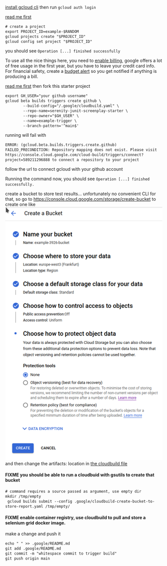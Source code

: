 [install gcloud cli](https://cloud.google.com/sdk/docs/install)
then run `gcloud auth login`

[read me first](https://cloud.google.com/resource-manager/docs/creating-managing-projects#before_you_begin)

```shell
# create a project
export PROJECT_ID=example-$RANDOM
gcloud projects create "$PROJECT_ID"
gcloud config set project "$PROJECT_ID"
```

you should see `Operation [...] finished successfully`

To use all the nice things here, you need
to [enable billing](https://cloud.google.com/billing/docs/how-to/modify-project#enable_billing_for_a_project), google
offers a lot of free usage in the first year, but you have to leave your credit card info. For financial safety, create
a [budget alert](https://cloud.google.com/billing/docs/how-to/budgets#create-budget) so you get notified if anything is
producing a bill.

[read me first](https://cloud.google.com/build/docs/automating-builds/build-repos-from-github#before_you_begin)
then fork this starter project

```shell
export GH_USER="your github username"
gcloud beta builds triggers create github \
        --build-config="/.google/cloudbuild.yaml" \
        --repo-name=serenity-junit-screenplay-starter \
        --repo-owner="$GH_USER" \
        --name=example-trigger \
        --branch-pattern='^main$'        
```

running will fail with

```
ERROR: (gcloud.beta.builds.triggers.create.github) FAILED_PRECONDITION: Repository mapping does not exist. Please visit https://console.cloud.google.com/cloud-build/triggers/connect?project=589211296888 to connect a repository to your project
```

follow the url to connect gcloud with your github account

Running the command now, you should see `Operation [...] finished successfully.`

create a bucket to store test results... unfortunately no convenient CLI for that, so go
to https://console.cloud.google.com/storage/create-bucket to create one like
![here](./createbucket.png)
and then change the artifacts: location in [the cloudbuild file](./cloudbuild.yaml)

#### FIXME you should be able to run a cloudbuid with gsutils to create that bucket

```shell
# command requires a source passed as argument, use empty dir
mkdir /tmp/empty
 gcloud builds submit --config .google/cloudbuild-create-bucket-to-store-report.yaml /tmp/empty/
```

#### FIXME enable container registry, use cloudbuild to pull and store a selenium grid docker image.

make a change and push it

```shell
echo " " >> .google/README.md
git add .google/README.md
git commit -m "whitespace commit to trigger build"
git push origin main
```